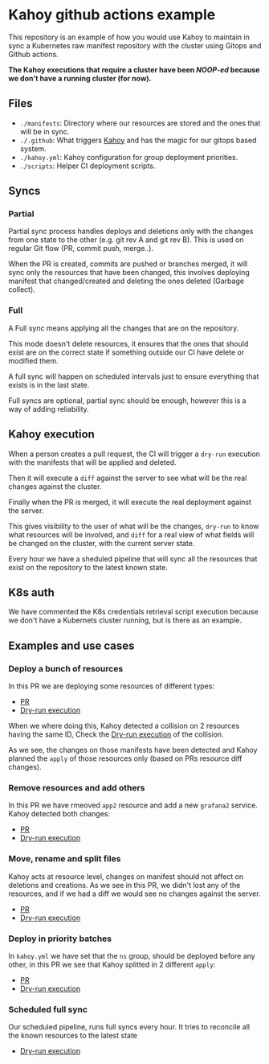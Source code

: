# Kahoy github actions example

This repository is an example of how you would use Kahoy to maintain in sync a Kubernetes raw manifest repository with the cluster using Gitops and Github actions.

**The Kahoy executions that require a cluster have been _NOOP-ed_ because we don't have a running cluster (for now).**

## Files

- `./manifests`: Directory where our resources are stored and the ones that will be in sync.
- `./.github`: What triggers [Kahoy] and has the magic for our gitops based system.
- `./kahoy.yml`: Kahoy configuration for group deployment priorities.
- `./scripts`: Helper CI deployment scripts.

## Syncs

### Partial

Partial sync process handles deploys and deletions only with the changes from one state to the other (e.g. git rev A and git rev B). This is used on regular Git flow (PR, commit push, merge..).

When the PR is created, commits are pushed or branches merged, it will sync only the resources that have been changed, this involves deploying manifest that changed/created and deleting the ones deleted (Garbage collect).

### Full

A Full sync means applying all the changes that are on the repository.

This mode doesn't delete resources, it ensures that the ones that should exist are on the correct state if something outside our CI have delete or modified them.

A full sync will happen on scheduled intervals just to ensure everything that exists is in the last state.

Full syncs are optional, partial sync should be enough, however this is a way of adding reliability.

## Kahoy execution

When a person creates a pull request, the CI will trigger a `dry-run` execution with the manifests that will be applied and deleted.

Then it will execute a `diff` against the server to see what will be the real changes against the cluster.

Finally when the PR is merged, it will execute the real deployment against the server.

This gives visibility to the user of what will be the changes, `dry-run` to know what resources will be involved, and `diff` for a real view of what fields will be changed on the cluster, with the current server state.

Every hour we have a sheduled pipeline that will sync all the resources that exist on the repository to the latest known state.

## K8s auth

We have commented the K8s credentials retrieval script execution because we don't have a Kubernets cluster running, but is there as an example.

## Examples and use cases

### Deploy a bunch of resources

In this PR we are deploying some resources of different types:

- [PR](https://github.com/slok/kahoy-github-actions-example/pull/3)
- [Dry-run execution](https://github.com/slok/kahoy-github-actions-example/runs/1047206120)

When we where doing this, Kahoy detected a collision on 2 resources having the same ID, Check the [Dry-run execution](https://github.com/slok/kahoy-github-actions-example/runs/1047199817) of the collision.

As we see, the changes on those manifests have been detected and Kahoy planned the `apply` of those resources only (based on PRs resource diff changes).

### Remove resources and add others

In this PR we have rmeoved `app2` resource and add a new `grafana2` service. Kahoy detected both changes:

- [PR](https://github.com/slok/kahoy-github-actions-example/pull/4)
- [Dry-run execution](https://github.com/slok/kahoy-github-actions-example/runs/1047212334)

### Move, rename and split files

Kahoy acts at resource level, changes on manifest should not affect on deletions and creations. As we see in this PR, we didn't lost any of the resources, and if we had a diff we would see no changes against the server.

- [PR](https://github.com/slok/kahoy-github-actions-example/pull/5)
- [Dry-run execution](https://github.com/slok/kahoy-github-actions-example/pull/5/checks?check_run_id=1047219624)

### Deploy in priority batches

In `kahoy.yml` we have set that the `ns` group, should be deployed before any other, in this PR we see that Kahoy splitted in 2 different `apply`:

- [PR](https://github.com/slok/kahoy-github-actions-example/pull/2)
- [Dry-run execution](https://github.com/slok/kahoy-github-actions-example/pull/2/checks?check_run_id=1047194657)

### Scheduled full sync

Our scheduled pipeline, runs full syncs every hour. It tries to reconcile all the known resources to the latest state

- [Dry-run execution](https://github.com/slok/kahoy-github-actions-example/runs/1047318029?check_suite_focus=true)

[kahoy]: https://github.com/slok/kahoy
